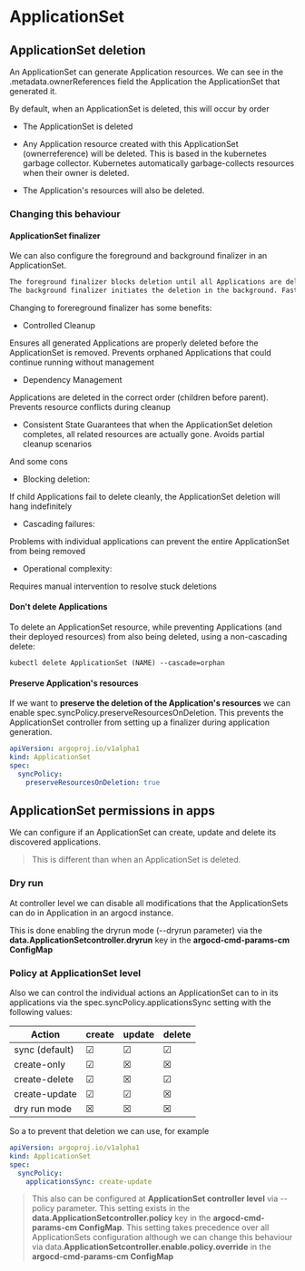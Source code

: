 # ApplicationSet

## ApplicationSet deletion

An ApplicationSet can generate Application resources. We can see in the .metadata.ownerReferences field the Application the ApplicationSet that generated it.

By default, when an ApplicationSet is deleted, this will occur by order

- The ApplicationSet is deleted

- Any Application resource created with this ApplicationSet (ownerreference) will be deleted. This is based in the kubernetes garbage collector. Kubernetes automatically garbage-collects resources when their owner is deleted.

- The Application's resources will also be deleted.

### Changing this behaviour

#### ApplicationSet finalizer

We can also configure the foreground and background finalizer in an ApplicationSet.

```txt
The foreground finalizer blocks deletion until all Applications are deleted and ensures complete cleanup.
The background finalizer initiates the deletion in the background. Faster, but may leave resources if deletion fails
```

Changing to forereground finalizer has some benefits:

- Controlled Cleanup

Ensures all generated Applications are properly deleted before the ApplicationSet is removed. Prevents orphaned Applications that could continue running without management

- Dependency Management

Applications are deleted in the correct order (children before parent). Prevents resource conflicts during cleanup

- Consistent State
Guarantees that when the ApplicationSet deletion completes, all related resources are actually gone. Avoids partial cleanup scenarios

And some cons

- Blocking deletion:

If child Applications fail to delete cleanly, the ApplicationSet deletion will hang indefinitely

- Cascading failures:

Problems with individual applications can prevent the entire ApplicationSet from being removed

- Operational complexity:

Requires manual intervention to resolve stuck deletions

#### Don't delete Applications

To delete an ApplicationSet resource, while preventing Applications (and their deployed resources) from also being deleted, using a non-cascading delete:

```shell
kubectl delete ApplicationSet (NAME) --cascade=orphan
```

#### Preserve Application's resources

If we want to **preserve the deletion of the Application's resources** we can enable spec.syncPolicy.preserveResourcesOnDeletion. This prevents the ApplicationSet controller from setting up a finalizer during application generation.

```yaml
apiVersion: argoproj.io/v1alpha1
kind: ApplicationSet
spec:
  syncPolicy:
    preserveResourcesOnDeletion: true
```

## ApplicationSet permissions in apps

We can configure if an ApplicationSet can create, update and delete its discovered applications.

> This is different than when an ApplicationSet is deleted.

### Dry run

At controller level we can disable all modifications that the ApplicationSets can do in Application in an argocd instance.

This is done enabling the dryrun mode (--dryrun parameter) via the **data.ApplicationSetcontroller.dryrun** key in the **argocd-cmd-params-cm ConfigMap**

### Policy at ApplicationSet level

Also we can control the individual actions an ApplicationSet can to in its applications via the spec.syncPolicy.applicationsSync setting with the following values:

| Action         | create   | update   | delete   |
|----------------|----------|----------|----------|
| sync (default) | &#x2611; | &#x2611; | &#x2611; |
| create-only    | &#x2611; | &#x2612; | &#x2612; |
| create-delete  | &#x2611; | &#x2612; | &#x2611; |
| create-update  | &#x2611; | &#x2611; | &#x2612; |
| dry run mode   | &#x2612; | &#x2612; | &#x2612; |

So a to prevent that deletion we can use, for example

```yaml
apiVersion: argoproj.io/v1alpha1
kind: ApplicationSet
spec:
  syncPolicy:
    applicationsSync: create-update
```

> This also can be configured at **ApplicationSet controller level** via --policy parameter. This setting exists in the **data.ApplicationSetcontroller.policy** key in the **argocd-cmd-params-cm ConfigMap**. This setting takes precedence over all ApplicationSets configuration although we can change this behaviour via data.**ApplicationSetcontroller.enable.policy.override** in the **argocd-cmd-params-cm ConfigMap**
